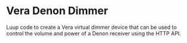 # Vera Denon Dimmer

Luup code to create a Vera virtual dimmer device that can be used to control the
volume and power of a Denon receiver using the HTTP API.
